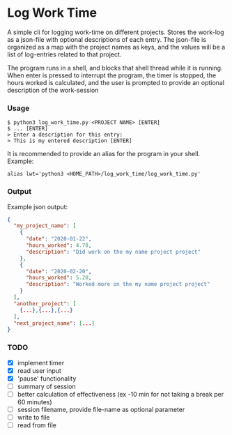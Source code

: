 # Log Work Time
A simple cli for logging work-time on different projects. Stores the work-log as a json-file with 
optional descriptions of each entry. The json-file is organized as a map with the project names
as keys, and the values will be a list of log-entries related to that project.

The program runs in a shell, and blocks that shell thread while it is running. When enter is
pressed to interrupt the program, the timer is stopped, the hours worked is calculated, and the 
user is prompted to provide an optional description of the work-session

### Usage
```
$ python3 log_work_time.py <PROJECT NAME> [ENTER]
$ ... [ENTER]
> Enter a description for this entry:
> This is my entered description [ENTER]
```
It is recommended to provide an alias for the program in your shell.  
Example:
```
alias lwt='python3 <HOME_PATH>/log_work_time/log_work_time.py'
```

### Output
Example json output:
```json
{
  "my_project_name": [
    {
      "date": "2020-01-22",
      "hours_worked": 4.78,
      "description": "Did work on the my name project project"
    },
    {
      "date": "2020-02-20",
      "hours_worked": 5.20,
      "description": "Worked more on the my name project project"
    }
  ],
  "another_project": [
    {...},{...},{...}
  ],
  "next_project_name": [...]
}
```

### TODO
- [x] implement timer
- [x] read user input
- [x] 'pause' functionality
- [ ] summary of session
- [ ] better calculation of effectiveness (ex -10 min for not taking a break per 60 minutes)
- [ ] session filename, provide file-name as optional parameter
- [ ] write to file
- [ ] read from file
